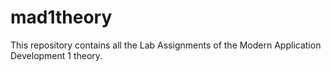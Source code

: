# mad1theory
This repository contains all the Lab Assignments of the Modern Application Development 1 theory.
